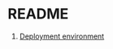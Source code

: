 # README

1. [Deployment environment](https://github.com/souhailmerroun-poc/binance-order-history/wiki/Deployment-environment)